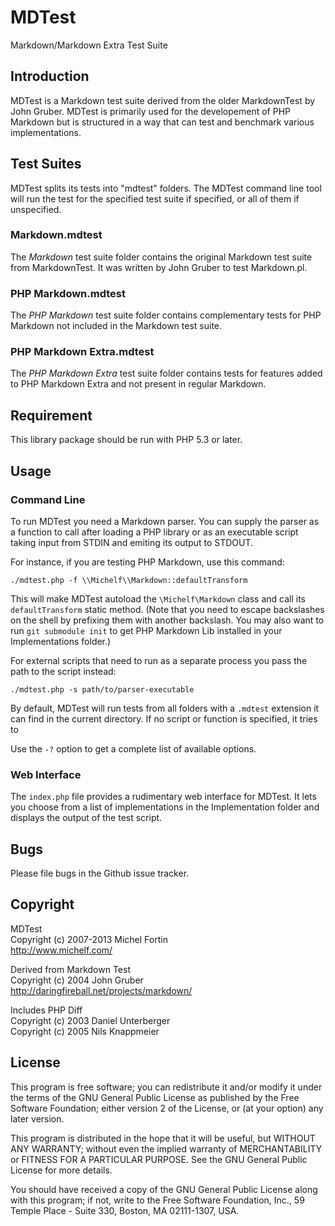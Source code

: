 MDTest
======

Markdown/Markdown Extra Test Suite


Introduction
------------

MDTest is a Markdown test suite derived from the older MarkdownTest by 
John Gruber. MDTest is primarily used for the developement of PHP Markdown
but is structured in a way that can test and benchmark various implementations.


Test Suites
-----------

MDTest splits its tests into "mdtest" folders. The MDTest command line tool
will run the test for the specified test suite if specified, or all of them
if unspecified.

### Markdown.mdtest

The *Markdown* test suite folder contains the original Markdown test suite from
MarkdownTest. It was written by John Gruber to test Markdown.pl.

### PHP Markdown.mdtest

The *PHP Markdown* test suite folder contains complementary tests for 
PHP Markdown not included in the Markdown test suite.

### PHP Markdown Extra.mdtest

The *PHP Markdown Extra* test suite folder contains tests for features added
to PHP Markdown Extra and not present in regular Markdown.


Requirement
-----------

This library package should be run with PHP 5.3 or later.


Usage
-----

### Command Line

To run MDTest you need a Markdown parser. You can supply the parser as a function to call after loading a PHP library or as an executable script taking input from STDIN and emiting its output to STDOUT.

For instance, if you are testing PHP Markdown, use this command:

	./mdtest.php -f \\Michelf\\Markdown::defaultTransform

This will make MDTest autoload the `\Michelf\Markdown` class and call its `defaultTransform` static method. (Note that you need to escape backslashes on the shell by prefixing them with another backslash. You may also want to run `git submodule init` to get PHP Markdown Lib installed in your Implementations folder.)

For external scripts that need to run as a separate process you pass the path to the script instead:

	./mdtest.php -s path/to/parser-executable

By default, MDTest will run tests from all folders with a `.mdtest` extension it can find in the current directory. If no script or function is specified, it tries to 

Use the `-?` option to get a complete list of available options.

### Web Interface

The `index.php` file provides a rudimentary web interface for MDTest. It lets you choose from a list of implementations in the Implementation folder and displays the output of the test script.


Bugs
----

Please file bugs in the Github issue tracker.


Copyright
---------

MDTest  
Copyright (c) 2007-2013 Michel Fortin  
<http://www.michelf.com/>

Derived from Markdown Test  
Copyright (c) 2004 John Gruber  
<http://daringfireball.net/projects/markdown/>

Includes PHP Diff  
Copyright (c) 2003 Daniel Unterberger  
Copyright (c) 2005 Nils Knappmeier  


License
-------

This program is free software; you can redistribute it and/or
modify it under the terms of the GNU General Public License
as published by the Free Software Foundation; either version 2
of the License, or (at your option) any later version.

This program is distributed in the hope that it will be useful,
but WITHOUT ANY WARRANTY; without even the implied warranty of
MERCHANTABILITY or FITNESS FOR A PARTICULAR PURPOSE.  See the
GNU General Public License for more details.

You should have received a copy of the GNU General Public License
along with this program; if not, write to the Free Software
Foundation, Inc., 59 Temple Place - Suite 330, Boston, MA  02111-1307, USA.
